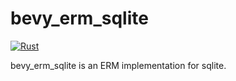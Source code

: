 # bevy_erm_sqlite
[![Rust](https://github.com/thorbenbaerentson/bevy_erm_sqlite/actions/workflows/rust.yml/badge.svg)](https://github.com/thorbenbaerentson/bevy_erm_sqlite/actions/workflows/rust.yml)

bevy_erm_sqlite is an ERM implementation for sqlite. 
